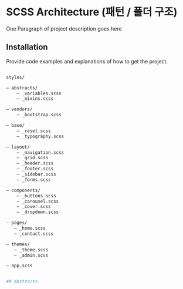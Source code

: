 # SCSS Architecture (패턴 / 폴더 구조)

One Paragraph of project description goes here

## Installation

Provide code examples and explanations of how to get the project.

```bash

styles/

– abstracts/
    – _variables.scss    
    – _mixins.scss       

– vendors/
    – _bootstrap.scss    

– base/
    – _reset.scss        
    – _typography.scss   

– layout/
    – _navigation.scss   
    – _grid.scss         
    – _header.scss       
    – _footer.scss       
    – _sidebar.scss      
    – _forms.scss        

– components/
    – _buttons.scss      
    – _carousel.scss     
    – _cover.scss        
    – _dropdown.scss     

– pages/
   – _home.scss         
   – _contact.scss      

– themes/
   – _theme.scss        
   – _admin.scss        

– app.scss             


## abstracts